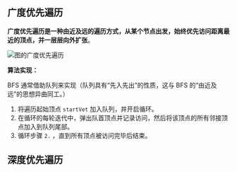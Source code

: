 ## 广度优先遍历

**广度优先遍历是一种由近及远的遍历方式，从某个节点出发，始终优先访问距离最近的顶点，并一层层向外扩张**。

![图的广度优先遍历](https://www.hello-algo.com/chapter_graph/graph_traversal.assets/graph_bfs.png)

**算法实现：**

BFS 通常借助队列来实现（队列具有“先入先出”的性质，这与 BFS 的“由近及远”的思想异曲同工。）

1. 将遍历起始顶点 `startVet` 加入队列，并开启循环。
2. 在循环的每轮迭代中，弹出队首顶点并记录访问，然后将该顶点的所有邻接顶点加入到队列尾部。
3. 循环步骤 `2.` ，直到所有顶点被访问完毕后结束。



## 深度优先遍历

